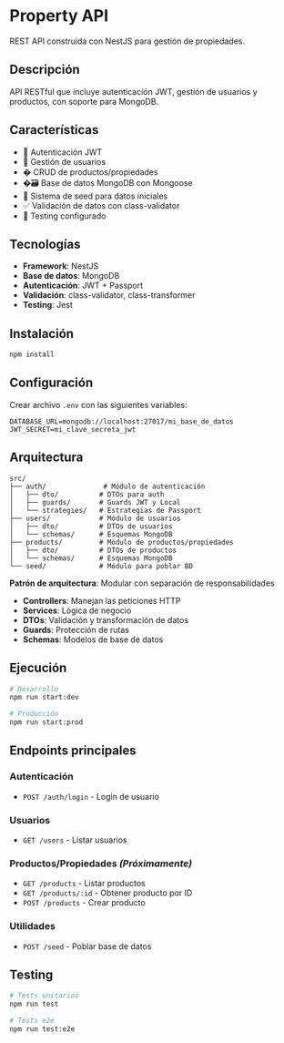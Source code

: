 # Property API

REST API construida con NestJS para gestión de propiedades.

## Descripción

API RESTful que incluye autenticación JWT, gestión de usuarios y productos, con soporte para MongoDB.

## Características

- 🔐 Autenticación JWT
- 👤 Gestión de usuarios
- � CRUD de productos/propiedades
- �🗃️ Base de datos MongoDB con Mongoose
- 🌱 Sistema de seed para datos iniciales
- ✅ Validación de datos con class-validator
- 🧪 Testing configurado

## Tecnologías

- **Framework**: NestJS
- **Base de datos**: MongoDB
- **Autenticación**: JWT + Passport
- **Validación**: class-validator, class-transformer
- **Testing**: Jest

## Instalación

```bash
npm install
```

## Configuración

Crear archivo `.env` con las siguientes variables:

```env
DATABASE_URL=mongodb://localhost:27017/mi_base_de_datos
JWT_SECRET=mi_clave_secreta_jwt
```

## Arquitectura

```
src/
├── auth/              # Módulo de autenticación
│   ├── dto/          # DTOs para auth
│   ├── guards/       # Guards JWT y Local
│   └── strategies/   # Estrategias de Passport
├── users/            # Módulo de usuarios
│   ├── dto/          # DTOs de usuarios
│   └── schemas/      # Esquemas MongoDB
├── products/         # Módulo de productos/propiedades  
│   ├── dto/          # DTOs de productos
│   └── schemas/      # Esquemas MongoDB
└── seed/             # Módulo para poblar BD
```

**Patrón de arquitectura**: Modular con separación de responsabilidades
- **Controllers**: Manejan las peticiones HTTP
- **Services**: Lógica de negocio
- **DTOs**: Validación y transformación de datos
- **Guards**: Protección de rutas
- **Schemas**: Modelos de base de datos

## Ejecución

```bash
# Desarrollo
npm run start:dev

# Producción
npm run start:prod
```

## Endpoints principales

### Autenticación
- `POST /auth/login` - Login de usuario

### Usuarios  
- `GET /users` - Listar usuarios

### Productos/Propiedades    *(Próximamente)*
- `GET /products` - Listar productos
- `GET /products/:id` - Obtener producto por ID
- `POST /products` - Crear producto 

### Utilidades
- `POST /seed` - Poblar base de datos

## Testing

```bash
# Tests unitarios
npm run test

# Tests e2e
npm run test:e2e
```

